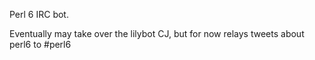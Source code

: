 Perl 6 IRC bot.

Eventually may take over the lilybot CJ, but for now
relays tweets about perl6 to #perl6
